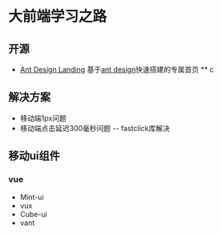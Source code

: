 # 大前端学习之路

## 开源
* [Ant Design Landing](https://landing.ant.design/index-cn)  基于[ant design](https://ant.design/index-cn)快速搭建的专属首页
** c


## 解决方案
* 移动端1px问题 
* 移动端点击延迟300毫秒问题 -- fastclick库解决

## 移动ui组件

### vue
* Mint-ui
* vux
* Cube-ui
* vant
